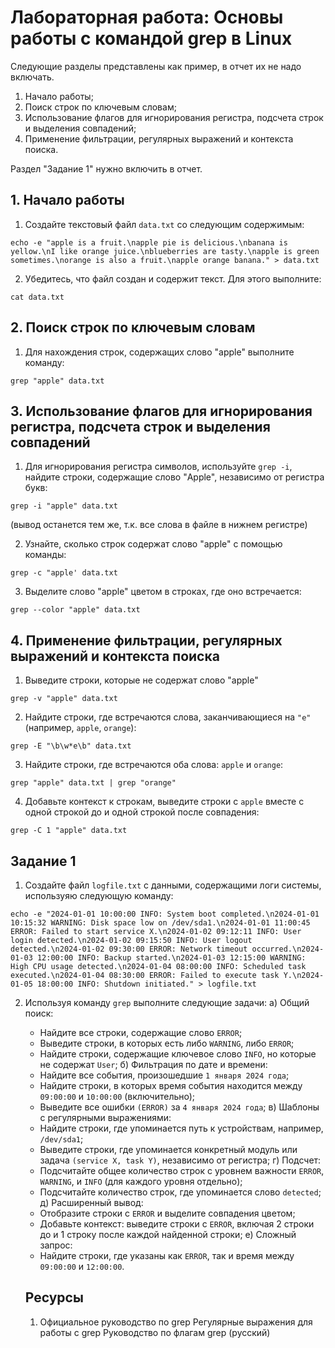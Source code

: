 # Лабораторная работа: Основы работы с командой grep в Linux

Следующие разделы представлены как пример, в отчет их не надо включать.
1. Начало работы;
2. Поиск строк по ключевым словам;
3. Использование флагов для игнорирования регистра, подсчета строк и выделения совпадений;
4. Применение фильтрации, регулярных выражений и контекста поиска.

Раздел "Задание 1" нужно включить в отчет.

## 1. Начало работы

1. Создайте текстовый файл ```data.txt``` со следующим содержимым:

```
echo -e "apple is a fruit.\napple pie is delicious.\nbanana is yellow.\nI like orange juice.\nblueberries are tasty.\napple is green sometimes.\norange is also a fruit.\napple orange banana." > data.txt
```

2. Убедитесь, что файл создан и содержит текст. Для этого выполните:

```
cat data.txt
```

## 2. Поиск строк по ключевым словам

1. Для нахождения строк, содержащих слово "apple" выполните команду:

```
grep "apple" data.txt
```

## 3. Использование флагов для игнорирования регистра, подсчета строк и выделения совпадений

1. Для игнорирования регистра символов, используйте ```grep -i```, найдите строки, содержащие слово "Apple", независимо от регистра букв:

```
grep -i "apple" data.txt
```
(вывод останется тем же, т.к. все слова в файле в нижнем регистре)

2. Узнайте, сколько строк содержат слово "apple"  с помощью команды:

```
grep -c "apple' data.txt
```

3. Выделите слово "apple" цветом в строках, где оно встречается:

```
grep --color "apple" data.txt
```

## 4. Применение фильтрации, регулярных выражений и контекста поиска

1. Выведите строки, которые не содержат слово "apple"

```
grep -v "apple" data.txt
```

2. Найдите строки, где встречаются слова, заканчивающиеся на ```"e"``` (например, ```apple```, ```orange```):

```
grep -E "\b\w*e\b" data.txt
```

3. Найдите строки, где встречаются оба слова: ```apple``` и ```orange```:

```
grep "apple" data.txt | grep "orange"
```

4. Добавьте контекст к строкам, выведите строки с ```apple``` вместе с одной строкой до и одной строкой после совпадения:

```
grep -C 1 "apple" data.txt
```

## Задание 1

1. Создайте файл ```logfile.txt``` с данными, содержащими логи системы, используяю следующую команду:

```
echo -e "2024-01-01 10:00:00 INFO: System boot completed.\n2024-01-01 10:15:32 WARNING: Disk space low on /dev/sda1.\n2024-01-01 11:00:45 ERROR: Failed to start service X.\n2024-01-02 09:12:11 INFO: User login detected.\n2024-01-02 09:15:50 INFO: User logout detected.\n2024-01-02 09:30:00 ERROR: Network timeout occurred.\n2024-01-03 12:00:00 INFO: Backup started.\n2024-01-03 12:15:00 WARNING: High CPU usage detected.\n2024-01-04 08:00:00 INFO: Scheduled task executed.\n2024-01-04 08:30:00 ERROR: Failed to execute task Y.\n2024-01-05 18:00:00 INFO: Shutdown initiated." > logfile.txt
```

2. Используя команду ```grep``` выполните следующие задачи:
   a) Общий поиск:
     - Найдите все строки, содержащие слово ```ERROR```;
     - Выведите строки, в которых есть либо ```WARNING```, либо ```ERROR```;
     - Найдите строки, содержащие ключевое слово ```INFO```, но которые не содержат ```User```;
   б) Фильтрация по дате и времени:
     - Найдите все события, произошедшие ```1 января 2024 года```;
     - Найдите строки, в которых время события находится между ```09:00:00``` и ```10:00:00``` (включительно);
     - Выведите все ошибки ```(ERROR)``` за ```4 января 2024 года```;
   в) Шаблоны с регулярными выражениями:
     - Найдите строки, где упоминается путь к устройствам, например, ```/dev/sda1```;
     - Выведите строки, где упоминается конкретный модуль или задача ```(service X, task Y)```, независимо от регистра;
   г) Подсчет:
     - Подсчитайте общее количество строк с уровнем важности ```ERROR```, ```WARNING```, и ```INFO``` (для каждого уровня отдельно);
     - Подсчитайте количество строк, где упоминается слово ```detected```;
   д) Расширенный вывод:
     - Отобразите строки с ```ERROR``` и выделите совпадения цветом;
     - Добавьте контекст: выведите строки с ```ERROR```, включая 2 строки до и 1 строку после каждой найденной строки;
   е) Сложный запрос:
     - Найдите строки, где указаны как ```ERROR```, так и время между ```09:00:00``` и ```12:00:00```.
  
   ## Ресурсы

   1. Официальное руководство по grep
Регулярные выражения для работы с grep
Руководство по флагам grep (русский)
